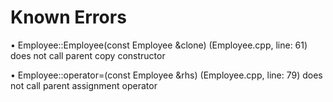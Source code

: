 # Known Errors
• Employee::Employee(const Employee &clone) (Employee.cpp, line: 61) does not
call parent copy constructor  

• Employee::operator=(const Employee &rhs) (Employee.cpp, line: 79) does not
call parent assignment operator
